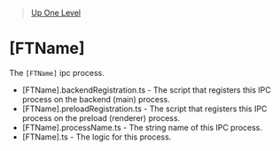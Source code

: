 > [Up One Level](../readme.md)

# [FTName]

The `[FTName]` ipc process. <Purpose>

- [FTName].backendRegistration.ts - The script that registers this IPC process on the backend (main) process.
- [FTName].preloadRegistration.ts - The script that registers this IPC process on the preload (renderer) process.
- [FTName].processName.ts - The string name of this IPC process.
- [FTName].ts - The logic for this process.